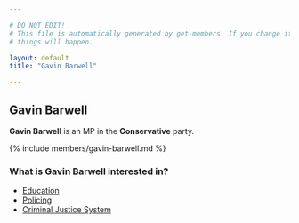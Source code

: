 ```yaml
---

# DO NOT EDIT!
# This file is automatically generated by get-members. If you change it, bad
# things will happen.

layout: default
title: "Gavin Barwell"

---
```


## Gavin Barwell

**Gavin Barwell** is an MP in the **Conservative** party.

{% include members/gavin-barwell.md %}

### What is Gavin Barwell interested in?


* [Education](/interests/education.html)
* [Policing](/interests/policing.html)
* [Criminal Justice System](/interests/criminal-justice-system.html)
